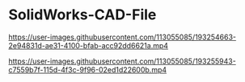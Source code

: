# SolidWorks-CAD-File




https://user-images.githubusercontent.com/113055085/193254663-2e94831d-ae31-4100-bfab-acc92dd6621a.mp4



https://user-images.githubusercontent.com/113055085/193255943-c7559b7f-115d-4f3c-9f96-02ed1d22600b.mp4

